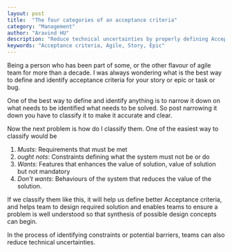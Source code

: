 ```yaml
---
layout: post
title:  "The four categories of an acceptance criteria"
category: "Management"
author: "Aravind HU"
description: "Reduce technical uncertainties by properly defining Acceptance Criteria"
keywords: "Acceptance criteria, Agile, Story, Epic"
---
```


Being a person who has been part of some, or the other flavour of agile team for more than a decade. 
I was always wondering what is the best way to define and identify acceptance criteria for your story or epic or task or bug.

One of the best way to define and identify anything is to narrow it down on what needs to be identified what needs to be solved. 
So post narrowing it down you have to classify it to make it accurate and clear. 

Now the next problem is how do I classify them. One of the easiest way to classify would be 

1. _Musts_: Requirements that must be met 
2. _ought nots_: Constraints defining what the system must not be or do
3. _Wants_: Features that enhances the value of solution, value of solution but not mandatory
4. _Don't wants_: Behaviours of the system that reduces the value of the solution. 

If we classify them like this, it will help us define better Acceptance criteria, and helps team to 
design required solution and enables teams to ensure a problem is well understood so that synthesis of possible design concepts can begin.

In the process of identifying constraints or potential barriers, teams can also reduce technical uncertainties.   


 